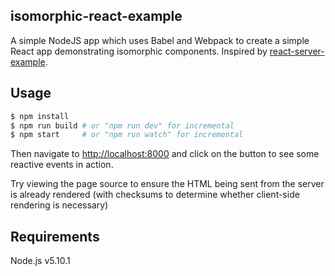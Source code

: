 isomorphic-react-example
------------------------

A simple NodeJS app which uses Babel and Webpack to create a simple
React app demonstrating isomorphic components. Inspired by
[react-server-example](https://github.com/mhart/react-server-example).

Usage
-----

```sh
$ npm install
$ npm run build # or "npm run dev" for incremental
$ npm start     # or "npm run watch" for incremental
```

Then navigate to [http://localhost:8000](http://localhost:8000) and
click on the button to see some reactive events in action.

Try viewing the page source to ensure the HTML being sent from the
server is already rendered (with checksums to determine whether
client-side rendering is necessary)

Requirements
------------

Node.js v5.10.1
